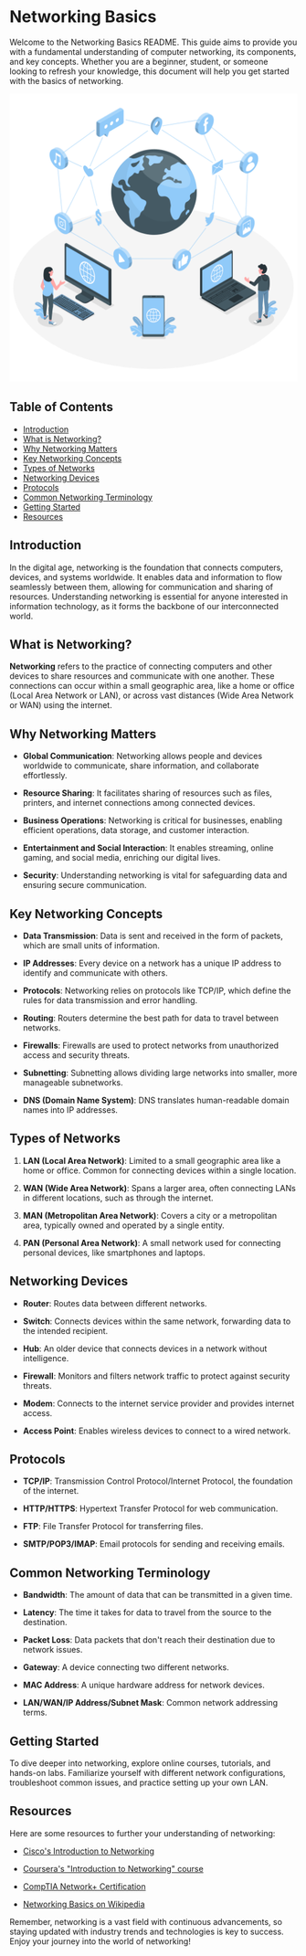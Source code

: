 # Networking Basics

Welcome to the Networking Basics README. This guide aims to provide you with a fundamental understanding of computer networking, its components, and key concepts. Whether you are a beginner, student, or someone looking to refresh your knowledge, this document will help you get started with the basics of networking.

![IMAGE IMAGE](./IMG/Online%20world-amico.png)

## Table of Contents

- [Introduction](#introduction)
- [What is Networking?](#what-is-networking)
- [Why Networking Matters](#why-networking-matters)
- [Key Networking Concepts](#key-networking-concepts)
- [Types of Networks](#types-of-networks)
- [Networking Devices](#networking-devices)
- [Protocols](#protocols)
- [Common Networking Terminology](#common-networking-terminology)
- [Getting Started](#getting-started)
- [Resources](#resources)

## Introduction

In the digital age, networking is the foundation that connects computers, devices, and systems worldwide. It enables data and information to flow seamlessly between them, allowing for communication and sharing of resources. Understanding networking is essential for anyone interested in information technology, as it forms the backbone of our interconnected world.

## What is Networking?

**Networking** refers to the practice of connecting computers and other devices to share resources and communicate with one another. These connections can occur within a small geographic area, like a home or office (Local Area Network or LAN), or across vast distances (Wide Area Network or WAN) using the internet.

## Why Networking Matters

- **Global Communication**: Networking allows people and devices worldwide to communicate, share information, and collaborate effortlessly.

- **Resource Sharing**: It facilitates sharing of resources such as files, printers, and internet connections among connected devices.

- **Business Operations**: Networking is critical for businesses, enabling efficient operations, data storage, and customer interaction.

- **Entertainment and Social Interaction**: It enables streaming, online gaming, and social media, enriching our digital lives.

- **Security**: Understanding networking is vital for safeguarding data and ensuring secure communication.

## Key Networking Concepts

- **Data Transmission**: Data is sent and received in the form of packets, which are small units of information.

- **IP Addresses**: Every device on a network has a unique IP address to identify and communicate with others.

- **Protocols**: Networking relies on protocols like TCP/IP, which define the rules for data transmission and error handling.

- **Routing**: Routers determine the best path for data to travel between networks.

- **Firewalls**: Firewalls are used to protect networks from unauthorized access and security threats.

- **Subnetting**: Subnetting allows dividing large networks into smaller, more manageable subnetworks.

- **DNS (Domain Name System)**: DNS translates human-readable domain names into IP addresses.

## Types of Networks

1. **LAN (Local Area Network)**: Limited to a small geographic area like a home or office. Common for connecting devices within a single location.

2. **WAN (Wide Area Network)**: Spans a larger area, often connecting LANs in different locations, such as through the internet.

3. **MAN (Metropolitan Area Network)**: Covers a city or a metropolitan area, typically owned and operated by a single entity.

4. **PAN (Personal Area Network)**: A small network used for connecting personal devices, like smartphones and laptops.

## Networking Devices

- **Router**: Routes data between different networks.

- **Switch**: Connects devices within the same network, forwarding data to the intended recipient.

- **Hub**: An older device that connects devices in a network without intelligence.

- **Firewall**: Monitors and filters network traffic to protect against security threats.

- **Modem**: Connects to the internet service provider and provides internet access.

- **Access Point**: Enables wireless devices to connect to a wired network.

## Protocols

- **TCP/IP**: Transmission Control Protocol/Internet Protocol, the foundation of the internet.

- **HTTP/HTTPS**: Hypertext Transfer Protocol for web communication.

- **FTP**: File Transfer Protocol for transferring files.

- **SMTP/POP3/IMAP**: Email protocols for sending and receiving emails.

## Common Networking Terminology

- **Bandwidth**: The amount of data that can be transmitted in a given time.

- **Latency**: The time it takes for data to travel from the source to the destination.

- **Packet Loss**: Data packets that don't reach their destination due to network issues.

- **Gateway**: A device connecting two different networks.

- **MAC Address**: A unique hardware address for network devices.

- **LAN/WAN/IP Address/Subnet Mask**: Common network addressing terms.

## Getting Started

To dive deeper into networking, explore online courses, tutorials, and hands-on labs. Familiarize yourself with different network configurations, troubleshoot common issues, and practice setting up your own LAN.

## Resources

Here are some resources to further your understanding of networking:

- [Cisco's Introduction to Networking](https://www.cisco.com/c/en/us/training-events/training-certifications/training/training-services/courses/introduction-networking.html)

- [Coursera's "Introduction to Networking" course](https://www.coursera.org/specializations/introduction-networking)

- [CompTIA Network+ Certification](https://www.comptia.org/certifications/network)

- [Networking Basics on Wikipedia](https://en.wikipedia.org/wiki/Computer_network)

Remember, networking is a vast field with continuous advancements, so staying updated with industry trends and technologies is key to success. Enjoy your journey into the world of networking!
